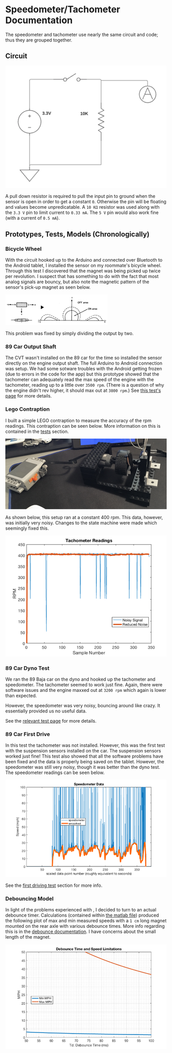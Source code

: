 # Speedometer/Tachometer Documentation

The speedometer and tachometer use nearly the same circuit and code; thus they are grouped together.


## Circuit

![circuit](sensor_circuit.png)

A pull down resistor is required to pull the input pin to ground when the sensor is open in order to get a constant ``0``. Otherwise the pin will be floating and values become unpredicatable. A ``10 KΩ`` resistor was used along with the ``3.3 V`` pin to limit current to ``0.33 mA``. The ``5 V`` pin would also work fine (with a current of ``0.5 mA``).

## Prototypes, Tests, Models (Chronologically)

### Bicycle Wheel

With the circuit hooked up to the Arduino and connected over Bluetooth to the Android tablet, I installed the sensor on my roommate's bicycle wheel. Through this test I discovered that the magnet was being picked up twice per revolution. I suspect that has something to do with the fact that most analog signals are bouncy, but also note the magnetic pattern of the sensor's pick-up magnet as seen below.

![mangetic patterns](aleph/horizontal.gif)

This problem was fixed by simply dividing the output by two.

### 89 Car Output Shaft

The CVT wasn't installed on the 89 car for the time so installed the sensor directly on the engine output shaft. The full Arduino to Android connection was setup. We had some sotware troubles with the Android getting frozen (due to errors in the code for the app) but this prototype showed that the tachometer can adequately read the max speed of the engine with the tachometer, reading up to a little over ``3500 rpm``. (There is a question of why the engine didn't rev higher, it should max out at ``3800 rpm``.) See [this test's page](../tests/tachometer_output_shaft/) for more details.

### Lego Contraption

I built a simple LEGO contraption to measure the accuracy of the rpm readings. This contraption can be seen below. More information on this is contained in the [tests](../tests/lego_tachometer/) section.

![LEGO setup](../tests/lego_tachometer/lego_contraption.jpg)

As shown below, this setup ran at a constant 400 rpm. This data, however, was initially very noisy. Changes to the state machine were made which seemingly fixed this.

![tachometer noise](../tests/lego_tachometer/noise_reduction.png)

### 89 Car Dyno Test

We ran the 89 Baja car on the dyno and hooked up the tachometer and speedometer. The tachometer seemed to work just fine. Again, there were software issues and the engine maxxed out at ``3200 rpm`` which again is lower than expected.

However, the speedometer was very noisy, bouncing around like crazy. It essentially provided us no useful data.

See the [relevant test page](../tests/speedotachometer_car_dyno/) for more details.

### 89 Car First Drive

In this test the tachometer was not installed. However, this was the first test with the suspension sensors installed on the car. The suspension sensors worked just fine! This test also showed that all the software problems have been fixed and the data is properly being saved on the tablet. However, the speedometer was still very noisy, though it was better than the dyno test. The speedometer readings can be seen below.

![noisy speedometer data](../tests/driving_tests/2018-02-17_first_instrumentation_test/plots/speedo_smooth.png)

See the [first driving test](../tests/driving_tests/2018-02-17_first_instrumentation_test/) section for more info.

### Debouncing Model

In light of the problems experienced with , I decided to turn to an actual debounce timer. Calculations (contained within [the matlab file](debounce_timer.m)) produced the following plot of max and min measured speeds with a ``1 cm`` long magnet mounted on the rear axle with various debounce times. More info regarding this is in the [debounce documentation](debouncing.md). I have concerns about the small length of the magnet.

![debounce times](debounce_timer.png)
